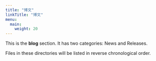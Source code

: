 ```yaml
---
title: "博文"
linkTitle: "博文"
menu:
  main:
    weight: 20
---
```



This is the **blog** section. It has two categories: News and Releases.

Files in these directories will be listed in reverse chronological order.

